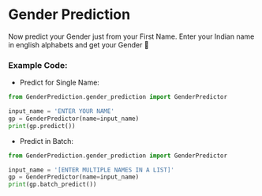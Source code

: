 # Gender Prediction

Now predict your Gender just from your First Name.
Enter your Indian name in english alphabets and get your Gender 🙂

### Example Code:

* Predict for Single Name:

```python
from GenderPrediction.gender_prediction import GenderPredictor

input_name = 'ENTER YOUR NAME'
gp = GenderPredictor(name=input_name)
print(gp.predict())
```

* Predict in Batch:
```python
from GenderPrediction.gender_prediction import GenderPredictor

input_name = '[ENTER MULTIPLE NAMES IN A LIST]'
gp = GenderPredictor(name=input_name)
print(gp.batch_predict())
```